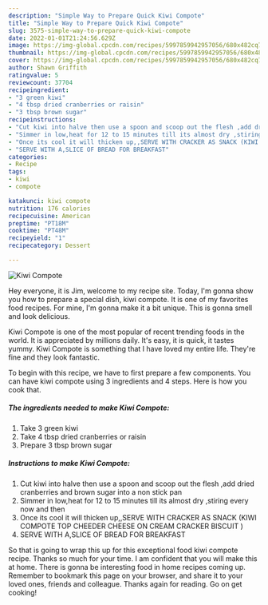 ```yaml
---
description: "Simple Way to Prepare Quick Kiwi Compote"
title: "Simple Way to Prepare Quick Kiwi Compote"
slug: 3575-simple-way-to-prepare-quick-kiwi-compote
date: 2022-01-01T21:24:56.629Z
image: https://img-global.cpcdn.com/recipes/5997859942957056/680x482cq70/kiwi-compote-recipe-main-photo.jpg
thumbnail: https://img-global.cpcdn.com/recipes/5997859942957056/680x482cq70/kiwi-compote-recipe-main-photo.jpg
cover: https://img-global.cpcdn.com/recipes/5997859942957056/680x482cq70/kiwi-compote-recipe-main-photo.jpg
author: Shawn Griffith
ratingvalue: 5
reviewcount: 37704
recipeingredient:
- "3 green kiwi"
- "4 tbsp dried cranberries or raisin"
- "3 tbsp brown sugar"
recipeinstructions:
- "Cut kiwi into halve then use a spoon and scoop out the flesh ,add dried cranberries and brown sugar into a non stick pan"
- "Simmer in low,heat for 12 to 15 minutes till its almost dry ,stiring every now and then"
- "Once its cool it will thicken up,,SERVE WITH CRACKER AS SNACK (KIWI COMPOTE TOP CHEEDER CHEESE ON CREAM CRACKER BISCUIT )"
- "SERVE WITH A,SLICE OF BREAD FOR BREAKFAST"
categories:
- Recipe
tags:
- kiwi
- compote

katakunci: kiwi compote 
nutrition: 176 calories
recipecuisine: American
preptime: "PT18M"
cooktime: "PT48M"
recipeyield: "1"
recipecategory: Dessert

---
```



![Kiwi Compote](https://img-global.cpcdn.com/recipes/5997859942957056/680x482cq70/kiwi-compote-recipe-main-photo.jpg)

Hey everyone, it is Jim, welcome to my recipe site. Today, I'm gonna show you how to prepare a special dish, kiwi compote. It is one of my favorites food recipes. For mine, I'm gonna make it a bit unique. This is gonna smell and look delicious.

Kiwi Compote is one of the most popular of recent trending foods in the world. It is appreciated by millions daily. It's easy, it is quick, it tastes yummy. Kiwi Compote is something that I have loved my entire life. They're fine and they look fantastic.




To begin with this recipe, we have to first prepare a few components. You can have kiwi compote using 3 ingredients and 4 steps. Here is how you cook that.

<!--inarticleads1-->

##### The ingredients needed to make Kiwi Compote:

1. Take 3 green kiwi
1. Take 4 tbsp dried cranberries or raisin
1. Prepare 3 tbsp brown sugar




<!--inarticleads2-->

##### Instructions to make Kiwi Compote:

1. Cut kiwi into halve then use a spoon and scoop out the flesh ,add dried cranberries and brown sugar into a non stick pan
1. Simmer in low,heat for 12 to 15 minutes till its almost dry ,stiring every now and then
1. Once its cool it will thicken up,,SERVE WITH CRACKER AS SNACK (KIWI COMPOTE TOP CHEEDER CHEESE ON CREAM CRACKER BISCUIT )
1. SERVE WITH A,SLICE OF BREAD FOR BREAKFAST




So that is going to wrap this up for this exceptional food kiwi compote recipe. Thanks so much for your time. I am confident that you will make this at home. There is gonna be interesting food in home recipes coming up. Remember to bookmark this page on your browser, and share it to your loved ones, friends and colleague. Thanks again for reading. Go on get cooking!
